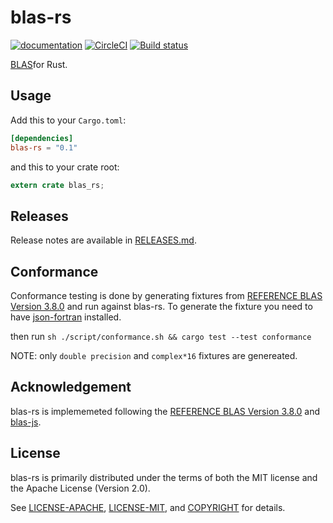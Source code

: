 # blas-rs
[![documentation](https://docs.rs/blas-rs/badge.svg)](https://docs.rs/blas-rs)
[![CircleCI](https://circleci.com/gh/Schultzer/blas-rs.svg?style=svg)](https://circleci.com/gh/Schultzer/blas-rs)
[![Build status](https://ci.appveyor.com/api/projects/status/6tywgu4a035iqeqn/branch/master?svg=true)](https://ci.appveyor.com/project/Schultzer/blas-rs/branch/master)


[BLAS](https://en.wikipedia.org/wiki/Basic_Linear_Algebra_Subprograms)for Rust.

## Usage
[usage]: #usage

Add this to your `Cargo.toml`:

```toml
[dependencies]
blas-rs = "0.1"
```

and this to your crate root:

```rust
extern crate blas_rs;
```

## Releases
[releases]: #releases

Release notes are available in [RELEASES.md](RELEASES.md).

## Conformance
[conformance]: #conformance

Conformance testing is done by generating fixtures from [REFERENCE BLAS Version 3.8.0](http://www.netlib.org/blas/) and run against blas-rs.
To generate the fixture you need to have [json-fortran](https://github.com/jacobwilliams/json-fortran) installed.

then run `sh ./script/conformance.sh && cargo test --test conformance`

NOTE: only `double precision` and `complex*16` fixtures are genereated.


## Acknowledgement
blas-rs is implememeted following the [REFERENCE BLAS Version 3.8.0](http://www.netlib.org/blas/) and [blas-js](https://github.com/R-js/blasjs).


## License
[license]: #license

blas-rs is primarily distributed under the terms of both the MIT license
and the Apache License (Version 2.0).

See [LICENSE-APACHE](LICENSE-APACHE), [LICENSE-MIT](LICENSE-MIT), and
[COPYRIGHT](COPYRIGHT) for details.